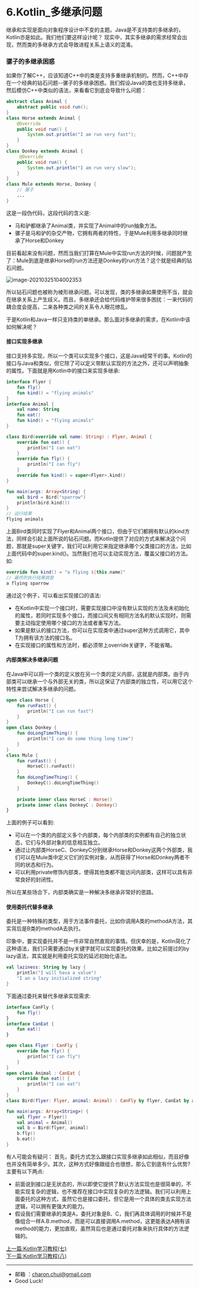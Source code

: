 6.Kotlin_多继承问题
===



继承和实现是面向对象程序设计中不变的主题。Java是不支持类的多继承的，Kotlin亦是如此。我们他们要这样设计呢？ 现实中，其实多继承的需求经常会出现，然而类的多继承方式会导致进程关系上语义的混淆。



### 骡子的多继承困惑

如果你了解C++，应该知道C++中的类是支持多重继承机制的。然而，C++中存在一个经典的钻石问题--骡子的多继承困惑。我们假设Java的类也支持多继承，然后模仿C++中类似的语法，来看看它到底会导致什么问题： 

```java
abstract class Animal {
    abstract public void run();
}
class Horse extends Animal {
    @Override
    public void run() {
        System.out.println("I am run very fast");
    }
}
class Donkey extends Animal {
     @Override
    public void run() {
        System.out.println("I am run very slow");
    }
}
class Mule extends Horse, Donkey {
    // 骡子
    ...
}
```

这是一段伪代码，这段代码的含义是: 

- 马和驴都继承了Animal类，并实现了Animal中的run抽象方法。
- 骡子是马和驴的杂交产物，它拥有两者的特性，于是Mule利用多继承同时继承了Horse和Donkey

目前看起来没有问题，然而当我们打算在Mule中实现run方法的时候，问题就产生了：Mule到底是继承Horse的run方法还是Donkey的run方法？这个就是经典的钻石问题。 

![image-20210325104002353](https://raw.githubusercontent.com/CharonChui/Pictures/master/mule_problem.png?raw=true)

所以钻石问题也被称为棱形继承问题。可以发现，类的多继承如果使用不当，就会在继承关系上产生歧义。而且，多继承还会给代码维护带来很多困扰：一来代码的耦合度会提高，二来各种类之间的关系令人眼花缭乱。 

于是Kotlin和Java一样只支持类的单继承。那么面对多继承的需求，在Kotlin中该如何解决呢？ 



#### 接口实现多继承

接口支持多实现，所以一个类可以实现多个接口，这是Java经常干的事。Kotlin的接口与Java和类似，但它除了可以定义带默认实现的方法之外，还可以声明抽象的属性。下面就是用Kotlin中的接口来实现多继承:  

```kotlin
interface Flyer {
    fun fly()
    fun kind() = "flying animals"
}
interface Animal {
    val name: String 
    fun eat()
    fun kind() = "flying animals"
}

class Bird(override val name: String) : Flyer, Animal {
    override fun eat() {
        println("I can eat")
    }
    override fun fly() {
        println("I can fly")
    }
    override fun kind() = super<Flyer>.kind()
}

fun main(args: Array<String) {
    val bird = Bird("sparrow")
    println(bird.kind())
}
// 运行结果
flying animals
```

上面Bird类同时实现了Flyer和Animal两个接口，但由于它们都拥有默认的kind方法，同样会引起上面所说的钻石问题。而Kotlin提供了对应的方式来解决这个问题，那就是super关键字，我们可以利用它来指定继承哪个父类接口的方法，比如上面代码中的super<Flyer>.kind()。当然我们也可以主动实现方法，覆盖父接口的方法。如:  

```kotlin
override fun kind() = "a flying ${this.name}"
// 最终的执行结果就是
a flying sparrow
```

通过这个例子，可以看出实现接口的语法: 

- 在Kotlin中实现一个接口时，需要实现接口中没有默认实现的方法及未初始化的属性，若同时实现多个接口，而接口间又有相同方法名的默认实现时，则需要主动指定使用哪个接口的方法或者重写方法。
- 如果是默认的接口方法，你可以在实现类中通过super<T>这种方式调用它，其中T为拥有该方法的接口名。
- 在实现接口的属性和方法时，都必须带上override关键字，不能省略。

#### 内部类解决多继承问题

在Java中可以将一个类的定义放在另一个类的定义内部，这就是内部类。由于内部类可以继承一个与外部无关的类，所以这保证了内部类的独立性，可以用它这个特性来尝试解决多继承的问题。 

```kotlin
open class Horse {
    fun runFast() {
        println("I can run fast")
    }
}
open class Donkey {
    fun doLongTimeThing() {
        println("I can do some thing long time")
    }
}
class Mule {
    fun runFast() {
        HorseC().runFast()
    }
    fun doLongTimeThing() {
        DonkeyC().doLongTimeThing()
    }
    
    private inner class HorseC : Horse()
    private inner class DonkeyC : Donkey()
}
```

上面的例子可以看到:  

- 可以在一个类的内部定义多个内部类，每个内部类的实例都有自己的独立状态，它们与外部对象的信息相互独立。
- 通过让内部类HorseC、DonkeyC分别继承Horse和Donkey这两个外部类，我们可以在Mule类中定义它们的实例对象，从而获得了Horse和Donkey两者不同的状态和行为。
- 可以利用private修饰内部类，使得其他类都不能访问内部类，这样可以具有非常良好的封闭性。

所以在某些场合下，内部类确实是一种解决多继承非常好的思路。 



#### 使用委托代替多继承

委托是一种特殊的类型，用于方法事件委托，比如你调用A类的methodA方法，其实背后是B类的methodA去执行。 

印象中，要实现委托并不是一件非常自然直观的事情。但庆幸的是，Kotlin简化了这种语法，我们只需要通过by关键字就可以实现委托的效果。比如之前提过的by lazy语法，其实就是利用委托实现的延迟初始化语法。

```kotlin
val laziness: String by lazy {
    println("I will hava a value")
    "I an a lazy initialized string"
}
```

下面通过委托来替代多继承实现需求:  

```kotlin
interface CanFly {
    fun fly()
}
interface CanEat {
    fun eat()
}

open class Flyer : CanFly {
    override fun fly() {
        println("I can fly")
    }
}
open class Animal : CanEat {
    override fun eat() {
        println("I can eat")
    }
}
class Bird(flyer: Flyer, animal: Animal) : CanFly by flyer, CanEat by animal {}

fun main(args: Array<String>) {
    val flyer = Flyer()
    val animal = Animal()
    val b = Bird(flyer, animal)
    b.fly()
    b.eat()
}
```

有人可能会有疑问： 首先，委托方式怎么跟接口实现多继承如此相似，而且好像也并没有简单多少。其次，这种方式好像跟组合也很想，那么它到底有什么优势? 主要有以下两点:   

- 前面说到接口是无状态的，所以即使它提供了默认方法实现也是很简单的，不能实现复杂的逻辑，也不推荐在接口中实现复杂的方法逻辑。我们可以利用上面委托的这种方式，虽然它也是接口委托，但它是用一个具体的类去实现方法逻辑，可以拥有更强大的能力。
- 假设我们需要继承的类是A，委托对象是B、C，我们再具体调用的时候并不是像组合一样A.B.method，而是可以直接调用A.method，这更能表达A拥有该method的能力，更加直观，虽然背后也是通过委托对象来执行具体的方法逻辑的。










[上一篇:Kotlin学习教程(七)](https://github.com/CharonChui/AndroidNote/blob/master/KotlinCourse/Kotlin%E5%AD%A6%E4%B9%A0%E6%95%99%E7%A8%8B(%E4%B8%83).md)         
[下一篇:Kotlin学习教程(八)](https://github.com/CharonChui/AndroidNote/blob/master/KotlinCourse/Kotlin%E5%AD%A6%E4%B9%A0%E6%95%99%E7%A8%8B(%E5%85%AB).md)


---

- 邮箱 ：charon.chui@gmail.com  
- Good Luck! 
